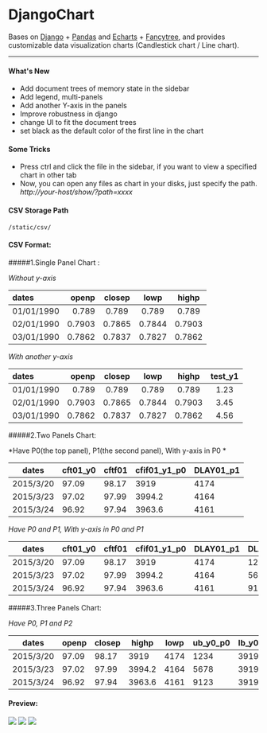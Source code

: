 # DjangoChart

Bases on [Django][0] + [Pandas][1] and [Echarts][2] + [Fancytree][3], and provides customizable data visualization charts (Candlestick chart / Line chart).

---

[0]: https://github.com/django/django
[1]: https://github.com/pandas-dev/pandas
[2]: https://github.com/ecomfe/echarts
[3]: https://github.com/mar10/fancytree

#### What's New
- Add document trees of memory state in the sidebar
- Add legend, multi-panels
- Add another Y-axis in the panels
- Improve robustness in django
- change UI to fit the document trees
- set black as the default color of the first line in the chart

#### Some Tricks
- Press ctrl and click the file in the sidebar, if you want to view a specified chart in other tab
- Now, you can open any files as chart in your disks, just specify the path. *http://your-host/show/?path=xxxx*

#### CSV Storage Path
`/static/csv/`



#### CSV Format:
#####1.Single Panel Chart :

*Without y-axis*

| dates | openp | closep | lowp | highp |
| :------| ------: | :------: | :------:|:------:|
|01/01/1990|0.789|0.789|0.789|0.789|
|02/01/1990|0.7903|0.7865|0.7844|0.7903|
|03/01/1990|0.7862|0.7837|0.7827|0.7862|

*With another y-axis*

| dates | openp | closep | lowp | highp | test_y1 |
| :------| ------: | :------: | :------:|:------:|:------:|
|01/01/1990|0.789|0.789|0.789|0.789|1.23|
|02/01/1990|0.7903|0.7865|0.7844|0.7903|3.45|
|03/01/1990|0.7862|0.7837|0.7827|0.7862|4.56|



#####2.Two Panels Chart:

*Have P0(the top panel), P1(the second panel), With y-axis in P0 *

| dates | cft01_y0 | cftf01 | cfif01_y1_p0 | DLAY01_p1 |
| --- | --- | --- | --- | --- |
| 2015/3/20 | 97.09 | 98.17 | 3919 | 4174 |
| 2015/3/23 | 97.02 | 97.99 | 3994.2 | 4164 |
| 2015/3/24 | 96.92 | 97.94 | 3963.6 | 4161  |

*Have P0 and P1, With y-axis in P0 and P1*

| dates | cft01_y0 | cftf01 | cfif01_y1_p0 | DLAY01_p1 | DLAY01_y1_p1 |
| --- | --- | --- | --- | --- | --- |
| 2015/3/20 | 97.09 | 98.17 | 3919 | 4174 | 1234 |
| 2015/3/23 | 97.02 | 97.99 | 3994.2 | 4164 | 5678 |
| 2015/3/24 | 96.92 | 97.94 | 3963.6 | 4161  | 9123 |

#####3.Three Panels Chart:

*Have P0, P1 and P2*

| dates | openp | closep | highp | lowp | ub_y0_p0 | lb_y0 | mv_p0 | bw_p1 | pctb_y0_p2 |
| --- | --- | --- | --- | --- | --- | --- | --- | --- | --- |
| 2015/3/20 | 97.09 | 98.17 | 3919 | 4174 | 1234 |3919 | 4174 | 1234 | 6542 |
| 2015/3/23 | 97.02 | 97.99 | 3994.2 | 4164 | 5678 |3919 | 4174 | 1234 | 6542 |
| 2015/3/24 | 96.92 | 97.94 | 3963.6 | 4161  | 9123 |3919 | 4174 | 1234 | 6542 |


#### Preview:

![](http://ooatlgonu.bkt.clouddn.com/single_panel.png)
![](http://ooatlgonu.bkt.clouddn.com/three_panels.png)
![](http://ooatlgonu.bkt.clouddn.com/two_panels.png)


